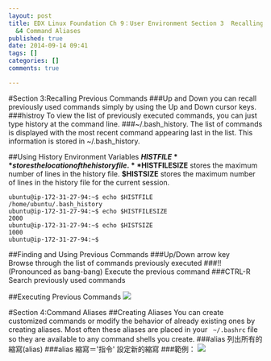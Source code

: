 ```yaml
---
layout: post
title: EDX Linux Foundation Ch 9：User Environment Section 3  Recalling Previous Commands
  &4 Command Aliases
published: true
date: 2014-09-14 09:41
tags: []
categories: []
comments: true

---
```

#Section 3:Recalling Previous Commands
###Up and Down
 you can recall previously used commands simply by using the Up and Down cursor keys. 
###histroy
 To view the list of previously executed commands, you can just type history at the command line.
###~/.bash_history.
The list of commands is displayed with the most recent command appearing last in the list. This information is stored in ~/.bash_history.

##Using History Environment Variables
**$HISTFILE** stores the location of the history file. 
**$HISTFILESIZE** stores the maximum number of lines in the history file.
**$HISTSIZE** stores the maximum number of lines in the history file for the current session.
``` 
ubuntu@ip-172-31-27-94:~$ echo $HISTFILE
/home/ubuntu/.bash_history
ubuntu@ip-172-31-27-94:~$ echo $HISTFILESIZE
2000
ubuntu@ip-172-31-27-94:~$ echo $HISTSIZE
1000
ubuntu@ip-172-31-27-94:~$
``` 

##Finding and Using Previous Commands
###Up/Down arrow key	
Browse through the list of commands previously executed
###!! (Pronounced as bang-bang)	
Execute the previous command
###CTRL-R	
Search previously used commands

##Executing Previous Commands
![](https://lh5.googleusercontent.com/-2D4GK51OD00/VB6ZUJyvS2I/AAAAAAAADAM/DpVtbXnDTBA/w1753-h628-no/Screen%2BShot%2B2014-09-21%2Bat%2B17.22.50.png)

#Section 4:Command Aliases
##Creating Aliases
You can create customized commands or modify the behavior of already existing ones by creating aliases. Most often these aliases are placed in your ``` ~/.bashrc```  file so they are available to any command shells you create.
###alias
列出所有的縮寫(alias)
###alias 縮寫＝'指令'
設定新的縮寫
###範例：
![](https://lh3.googleusercontent.com/-QFhJn8bGUes/VB6cgWaY8bI/AAAAAAAADAY/5yPSqpMnpxA/w1695-h1185-no/Screen%2BShot%2B2014-09-21%2Bat%2B17.36.55.png)